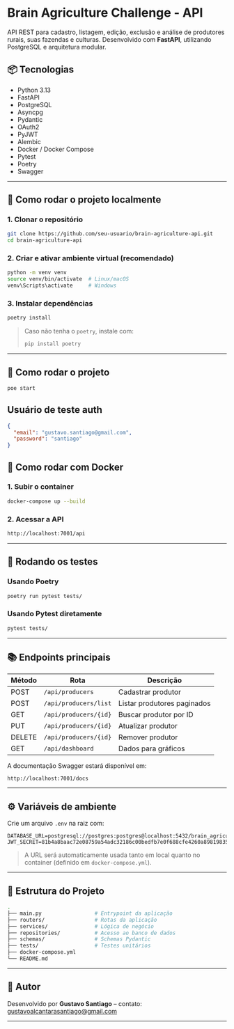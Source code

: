 # Brain Agriculture Challenge - API

API REST para cadastro, listagem, edição, exclusão e análise de produtores rurais, suas fazendas e culturas. Desenvolvido com **FastAPI**, utilizando PostgreSQL e arquitetura modular.

## 📦 Tecnologias

- Python 3.13
- FastAPI
- PostgreSQL
- Asyncpg
- Pydantic
- OAuth2
- PyJWT
- Alembic
- Docker / Docker Compose
- Pytest
- Poetry
- Swagger

---

## 🚀 Como rodar o projeto localmente

### 1. Clonar o repositório
```bash
git clone https://github.com/seu-usuario/brain-agriculture-api.git
cd brain-agriculture-api
```

### 2. Criar e ativar ambiente virtual (recomendado)
```bash
python -m venv venv
source venv/bin/activate  # Linux/macOS
venv\Scripts\activate     # Windows
```

### 3. Instalar dependências
```bash
poetry install
```

> Caso não tenha o `poetry`, instale com:
> ```bash
> pip install poetry
> ```

---

## 🐘 Como rodar o projeto
```bash
poe start
```

## Usuário de teste auth

```json
{
  "email": "gustavo.santiago@gmail.com",
  "password": "santiago"
}
``` 

## 🐘 Como rodar com Docker

### 1. Subir o container
```bash
docker-compose up --build
```

### 2. Acessar a API
```bash
http://localhost:7001/api
```

---

## 🧪 Rodando os testes

### Usando Poetry
```bash
poetry run pytest tests/
```

### Usando Pytest diretamente
```bash
pytest tests/
```

---

## 📚 Endpoints principais

| Método | Rota                          | Descrição                    |
|--------|-------------------------------|------------------------------|
| POST   | `/api/producers`              | Cadastrar produtor           |
| POST   | `/api/producers/list`         | Listar produtores paginados  |
| GET    | `/api/producers/{id}`         | Buscar produtor por ID       |
| PUT    | `/api/producers/{id}`         | Atualizar produtor           |
| DELETE | `/api/producers/{id}`         | Remover produtor             |
| GET    | `/api/dashboard`              | Dados para gráficos          |

A documentação Swagger estará disponível em:
```
http://localhost:7001/docs
```

---

## ⚙️ Variáveis de ambiente

Crie um arquivo `.env` na raiz com:

```env
DATABASE_URL=postgresql://postgres:postgres@localhost:5432/brain_agriculture
JWT_SECRET=81b4a8baac72e08759a54adc32186c00bedfb7e0f688cfe4260a89819835999e
```

> A URL será automaticamente usada tanto em local quanto no container (definido em `docker-compose.yml`).

---

## 🧠 Estrutura do Projeto

```bash
.
├── main.py                 # Entrypoint da aplicação
├── routers/                # Rotas da aplicação
├── services/               # Lógica de negócio
├── repositories/           # Acesso ao banco de dados
├── schemas/                # Schemas Pydantic
├── tests/                  # Testes unitários
├── docker-compose.yml
└── README.md
```

---

## 🧔 Autor

Desenvolvido por **Gustavo Santiago** – contato: gustavoalcantarasantiago@gmail.com

---
